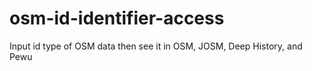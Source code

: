 # osm-id-identifier-access

Input id type of OSM data then see it in OSM, JOSM, Deep History, and Pewu